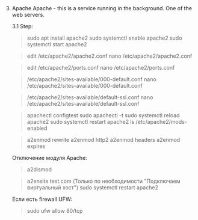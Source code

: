 
## ################################################################
3. Apache
Apache - this is a service running in the background. One of the web servers. 

   3.1 Step:
	 > sudo apt install apache2	
	 > sudo systemctl enable apache2
	 > sudo systemctl start apache2
	 
	 > edit /etc/apache2/apache2.conf
	   nano /etc/apache2/apache2.conf
	   
	 > edit /etc/apache2/ports.conf
	   nano /etc/apache2/ports.conf
	   	 
	 > /etc/apache2/sites-available/000-default.conf
	   nano /etc/apache2/sites-available/000-default.conf
	   
	 > /etc/apache2/sites-available/default-ssl.conf
	   nano /etc/apache2/sites-available/default-ssl.conf   
	   
	 > apachectl configtest
	 > sudo apachectl -t
	 > sudo systemctl reload apache2
	 > sudo systemctl restart apache2
	 > ls /etc/apache2/mods-enabled
	 
   > a2enmod rewrite
	 > a2enmod http2
	 > a2enmod headers
	 > a2enmod expires
	 
	 Отключение модуля Apache: 
	 > a2dismod 
	 
	 
	 > a2ensite test.com (Только по необходимости "Подключаем виртуальный хост")
	 > sudo systemctl restart apache2

   Если есть firewall UFW:
     > sudo ufw allow 80/tcp
